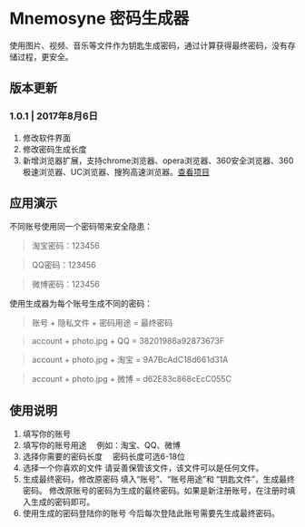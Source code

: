 # Mnemosyne 密码生成器
使用图片、视频、音乐等文件作为钥匙生成密码，通过计算获得最终密码，没有存储过程，更安全。

## 版本更新
### 1.0.1 | 2017年8月6日

 1. 修改软件界面
 2. 修改密码生成长度
 3. 新增浏览器扩展，支持chrome浏览器、opera浏览器、360安全浏览器、360极速浏览器、UC浏览器、搜狗高速浏览器。[查看项目][1]

## 应用演示
不同账号使用同一个密码带来安全隐患：

> 淘宝密码：123456

> QQ密码：123456

> 微博密码：123456

使用生成器为每个账号生成不同的密码：
> 账号 + 隐私文件 + 密码用途 = 最终密码

> account + photo.jpg + QQ = 38201986a92873673F

> account + photo.jpg + 淘宝 = 9A7BcAdC18d661d31A

> account + photo.jpg + 微博 = d62E83c868cEcC055C

## 使用说明

 1. 填写你的账号
 2. 填写你的账号用途 &emsp;例如：淘宝、QQ、微博
 3. 选择你需要的密码长度 &emsp;密码长度可选6-18位
 4. 选择一个你喜欢的文件
请妥善保管该文件，该文件可以是任何文件。
 5. 生成最终密码，修改原密码
填入“账号”、“账号用途”和 “钥匙文件”，生成最终密码。
修改原账号的密码为生成的最终密码。如果是新注册账号，在注册时填入生成的密码即可。
 6. 使用生成的密码登陆你的账号
今后每次登陆此账号需要先生成最终密码。

  [1]: https://github.com/wtlsky/Mnemosyne